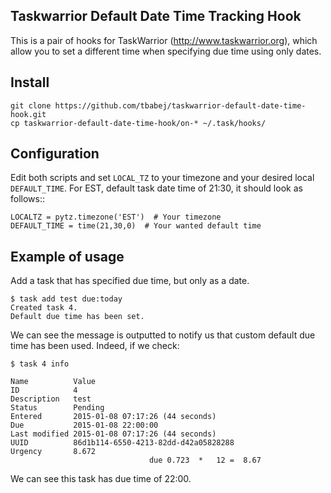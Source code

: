 Taskwarrior Default Date Time Tracking Hook
-------------------------------------------

This is a pair of hooks for TaskWarrior (http://www.taskwarrior.org),
which allow you to set a different time when specifying due time
using only dates.


Install
-------

```
git clone https://github.com/tbabej/taskwarrior-default-date-time-hook.git
cp taskwarrior-default-date-time-hook/on-* ~/.task/hooks/
```

Configuration
-------------

Edit both scripts and set ```LOCAL_TZ``` to your timezone and your desired
local ```DEFAULT_TIME```. For EST, default task date time of 21:30, it should look
as follows::

```
LOCALTZ = pytz.timezone('EST')  # Your timezone
DEFAULT_TIME = time(21,30,0)  # Your wanted default time
```

Example of usage
----------------

Add a task that has specified due time, but only as a date.

```
$ task add test due:today
Created task 4.
Default due time has been set.
```

We can see the message is outputted to notify us that
custom default due time has been used. Indeed, if we check:

```
$ task 4 info

Name          Value                                     
ID            4
Description   test                                      
Status        Pending
Entered       2015-01-08 07:17:26 (44 seconds)          
Due           2015-01-08 22:00:00
Last modified 2015-01-08 07:17:26 (44 seconds)          
UUID          86d1b114-6550-4213-82dd-d42a05828288
Urgency       8.672                                     
                               due 0.723  *   12 =  8.67
```

We can see this task has due time of 22:00.
